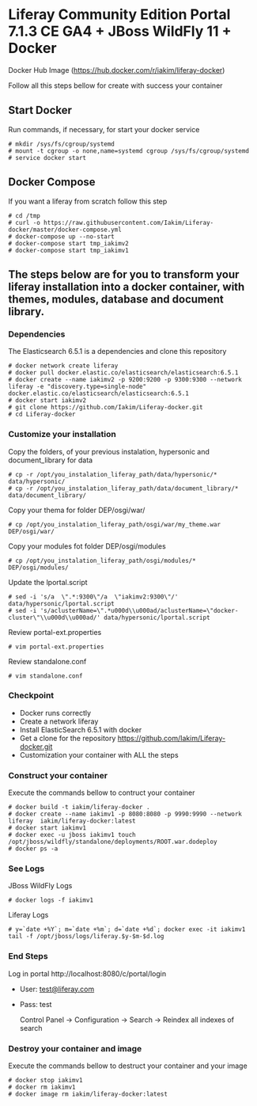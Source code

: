 # Liferay Community Edition Portal 7.1.3 CE GA4 + JBoss WildFly 11 + Docker

Docker Hub Image (https://hub.docker.com/r/iakim/liferay-docker)

Follow all this steps bellow for create with success your container

## Start Docker
Run commands, if necessary, for start your docker service

    # mkdir /sys/fs/cgroup/systemd
    # mount -t cgroup -o none,name=systemd cgroup /sys/fs/cgroup/systemd
    # service docker start
    
 ## Docker Compose
 If you want a liferay from scratch follow this step
 
    # cd /tmp
    # curl -o https://raw.githubusercontent.com/Iakim/Liferay-docker/master/docker-compose.yml
    # docker-compose up --no-start
    # docker-compose start tmp_iakimv2
    # docker-compose start tmp_iakimv1
    
## The steps below are for you to transform your liferay installation into a docker container, with themes, modules, database and document library.

### Dependencies
The Elasticsearch 6.5.1 is a dependencies and clone this repository

    # docker network create liferay
    # docker pull docker.elastic.co/elasticsearch/elasticsearch:6.5.1
    # docker create --name iakimv2 -p 9200:9200 -p 9300:9300 --network liferay -e "discovery.type=single-node" docker.elastic.co/elasticsearch/elasticsearch:6.5.1
    # docker start iakimv2
    # git clone https://github.com/Iakim/Liferay-docker.git
    # cd Liferay-docker

### Customize your installation

Copy the folders, of your previous instalation, hypersonic and document_library for data

    # cp -r /opt/you_instalation_liferay_path/data/hypersonic/* data/hypersonic/
    # cp -r /opt/you_instalation_liferay_path/data/document_library/* data/document_library/

Copy your thema for folder DEP/osgi/war/

    # cp /opt/you_instalation_liferay_path/osgi/war/my_theme.war DEP/osgi/war/
    
Copy your modules fot folder DEP/osgi/modules

    # cp /opt/you_instalation_liferay_path/osgi/modules/* DEP/osgi/modules/
    
Update the lportal.script

    # sed -i 's/a  \".*:9300\"/a  \"iakimv2:9300\"/' data/hypersonic/lportal.script
    # sed -i 's/aclusterName=\".*u000d\\u000ad/aclusterName=\"docker-cluster\"\\u000d\\u000ad/' data/hypersonic/lportal.script

Review portal-ext.properties

    # vim portal-ext.properties  

Review standalone.conf 

    # vim standalone.conf

### Checkpoint

- Docker runs correctly
- Create a network liferay
- Install ElasticSearch 6.5.1 with docker
- Get a clone for the repository https://github.com/Iakim/Liferay-docker.git
- Customization your container with ALL the steps

### Construct your container
Execute the commands bellow to contruct your container

    # docker build -t iakim/liferay-docker .
    # docker create --name iakimv1 -p 8080:8080 -p 9990:9990 --network liferay  iakim/liferay-docker:latest
    # docker start iakimv1
    # docker exec -u jboss iakimv1 touch /opt/jboss/wildfly/standalone/deployments/ROOT.war.dodeploy
    # docker ps -a
    
### See Logs
JBoss WildFly Logs

    # docker logs -f iakimv1
    
Liferay Logs

    # y=`date +%Y`; m=`date +%m`; d=`date +%d`; docker exec -it iakimv1 tail -f /opt/jboss/logs/liferay.$y-$m-$d.log

### End Steps
Log in portal http://localhost:8080/c/portal/login

- User: test@liferay.com
- Pass: test

    Control Panel -> Configuration -> Search -> Reindex all indexes of search

### Destroy your container and image
Execute the commands bellow to destruct your container and your image

    # docker stop iakimv1
    # docker rm iakimv1
    # docker image rm iakim/liferay-docker:latest
